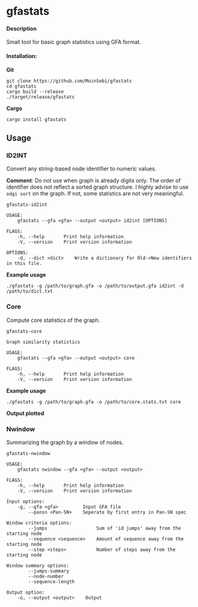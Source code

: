 # gfastats
#### Description 
Small tool for basic graph statistics using GFA format.   
  


#### Installation: 

**Git**  
```
git clone https://github.com/MoinSebi/gfastats  
cd gfastats   
cargo build --release  
./target/release/gfastats  
```

**Cargo** 
```
cargo install gfastats
```

## Usage

### ID2INT
Convert any string-based node identifier to numeric values.

**Comment**: Do not use when graph is already digits only. The order of identifier does not reflect a sorted graph structure. I highly advise to use ```odgi sort``` on the graph. If not, some statistics are not very meaningful. 
```text
gfastats-id2int 

USAGE:
    gfastats --gfa <gfa> --output <output> id2int [OPTIONS]

FLAGS:
    -h, --help       Print help information
    -V, --version    Print version information

OPTIONS:
    -d, --dict <dict>    Write a dictionary for Old->New identifiers in this file.

```
**Example usage**
```text
./gfastats -g /path/to/graph.gfa -o /path/to/output.gfa id2int -d /path/to/dict.txt
```




### Core
Compute core statistics of the graph. 

```text
gfastats-core 

Graph similarity statistics

USAGE:
    gfastats --gfa <gfa> --output <output> core

FLAGS:
    -h, --help       Print help information
    -V, --version    Print version information
```

**Example usage**
```text
./gfastats -g /path/to/graph.gfa -o /path/to/core.stats.txt core
```
**Output plotted**


### Nwindow
Summarizing the graph by a window of nodes.


````
gfastats-nwindow

USAGE:
    gfastats nwindow --gfa <gfa> --output <output>

FLAGS:
    -h, --help       Print help information
    -V, --version    Print version information

Input options:
    -g, --gfa <gfa>         Input GFA file
        --pansn <Pan-SN>    Seperate by first entry in Pan-SN spec

Window criteria options:
        --jumps                  Sum of 'id jumps' away from the starting node
        --sequence <sequence>    Amount of sequence away from the starting node
        --step <steps>           Number of steps away from the starting node

Window summary options:
        --jumps-summary      
        --node-number        
        --sequence-length    

Output option:
    -o, --output <output>    Output

````





